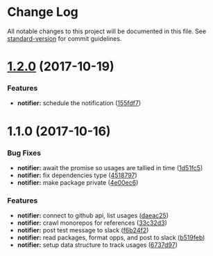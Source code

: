 # Change Log

All notable changes to this project will be documented in this file.
See [standard-version](https://github.com/conventional-changelog/standard-version) for commit guidelines.

<a name="1.2.0"></a>
# [1.2.0](https://github.com/pluralsight/design-system/compare/packages-notifier@1.1.0...packages-notifier@1.2.0) (2017-10-19)


### Features

* **notifier:** schedule the notification ([155fdf7](https://github.com/pluralsight/design-system/commit/155fdf7))




<a name="1.1.0"></a>
# 1.1.0 (2017-10-16)


### Bug Fixes

* **notifier:** await the promise so usages are tallied in time ([1d51fc5](https://github.com/pluralsight/design-system/commit/1d51fc5))
* **notifier:** fix dependencies type ([4518797](https://github.com/pluralsight/design-system/commit/4518797))
* **notifier:** make package private ([4e00ec6](https://github.com/pluralsight/design-system/commit/4e00ec6))


### Features

* **notifier:** connect to github api, list usages ([daeac25](https://github.com/pluralsight/design-system/commit/daeac25))
* **notifier:** crawl monorepos for references ([33c32d3](https://github.com/pluralsight/design-system/commit/33c32d3))
* **notifier:** post test message to slack ([f6b24f2](https://github.com/pluralsight/design-system/commit/f6b24f2))
* **notifier:** read packages, format opps, and post to slack ([b519feb](https://github.com/pluralsight/design-system/commit/b519feb))
* **notifier:** setup data structure to track usages ([6737d97](https://github.com/pluralsight/design-system/commit/6737d97))
